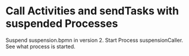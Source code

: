 # Call Activities and sendTasks with suspended Processes
Suspend suspension.bpmn in version 2.
Start Process suspensionCaller.
See what process is started.